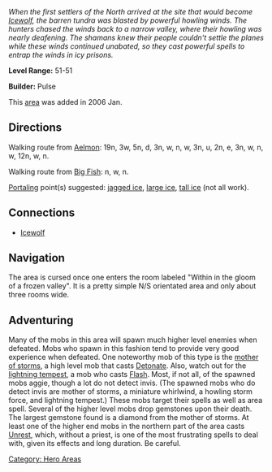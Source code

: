 *When the first settlers of the North arrived at the site that would
become [Icewolf](:Category:_Icewolf "wikilink"), the barren tundra was
blasted by powerful howling winds. The hunters chased the winds back to
a narrow valley, where their howling was nearly deafening. The shamans
knew their people couldn't settle the planes while these winds continued
unabated, so they cast powerful spells to entrap the winds in icy
prisons.*

**Level Range:** 51-51

**Builder:** Pulse

This [area](:Category:_Areas "wikilink") was added in 2006 Jan.

## Directions

Walking route from [Aelmon](Aelmon "wikilink"): 19n, 3w, 5n, d, 3n, w,
n, w, 3n, u, 2n, e, 3n, w, n, w, 12n, w, n.

Walking route from [Big Fish](Big_Fish_In_Cold_Water "wikilink"): n, w,
n.

[Portaling](Portal "wikilink") point(s) suggested: [jagged
ice](jagged_ice "wikilink"), [large ice](large_ice "wikilink"), [tall
ice](tall_ice "wikilink") (not all work).

## Connections

-   [Icewolf](:Category:Icewolf "wikilink")

## Navigation

The area is cursed once one enters the room labeled "Within in the gloom
of a frozen valley". It is a pretty simple N/S orientated area and only
about three rooms wide.

## Adventuring

Many of the mobs in this area will spawn much higher level enemies when
defeated. Mobs who spawn in this fashion tend to provide very good
experience when defeated. One noteworthy mob of this type is the [mother
of storms](Mother_Of_Storms "wikilink"), a high level mob that casts
[Detonate](Detonate "wikilink"). Also, watch out for the [lightning
tempest](Lightning_Tempest "wikilink"), a mob who casts
[Flash](Flash "wikilink"). Most, if not all, of the spawned mobs aggie,
though a lot do not detect invis. (The spawned mobs who do detect invis
are mother of storms, a miniature whirlwind, a howling storm force, and
lightning tempest.) These mobs target their spells as well as area
spell. Several of the higher level mobs drop gemstones upon their death.
The largest gemstone found is a diamond from the mother of storms. At
least one of the higher end mobs in the northern part of the area casts
[Unrest](Unrest "wikilink"), which, without a priest, is one of the most
frustrating spells to deal with, given its effects and long duration. Be
careful.

[Category: Hero Areas](Category:_Hero_Areas "wikilink")
